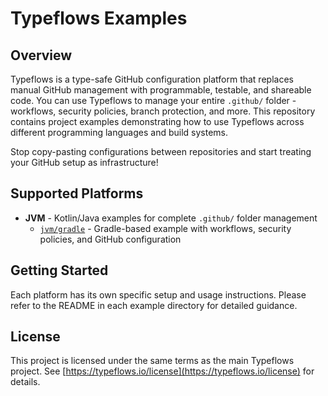 # Typeflows Examples

## Overview

Typeflows is a type-safe GitHub configuration platform that replaces manual GitHub management with programmable, testable, and shareable code. You can use Typeflows to manage your entire `.github/` folder - workflows, security policies, branch protection, and more. This repository contains project examples demonstrating how to use Typeflows across different programming languages and build systems.

Stop copy-pasting configurations between repositories and start treating your GitHub setup as infrastructure!

## Supported Platforms

- **JVM** - Kotlin/Java examples for complete `.github/` folder management
  - [`jvm/gradle`](jvm/gradle/) - Gradle-based example with workflows, security policies, and GitHub configuration

## Getting Started

Each platform has its own specific setup and usage instructions. Please refer to the README in each example directory for detailed guidance.

## License

This project is licensed under the same terms as the main Typeflows project. See [https://typeflows.io/license](https://typeflows.io/license) for details.
